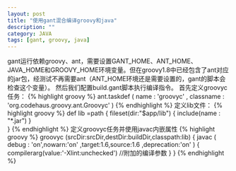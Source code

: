 ```yaml
---
layout: post
title: "使用gant混合编译groovy和java"
description: ""
category: JAVA
tags: [gant, groovy, java]
---
```

gant运行依赖groovy、ant，需要设置GANT_HOME、ANT_HOME、JAVA_HOME和GROOVY_HOME环境变量。但在groovy1.8中已经包含了ant对应的jar包，经测试不再需要ant（ANT_HOME环境还是需要设置的，gant的脚本会检查这个变量）。
然后我们配置build.gant脚本执行编译指令。
首先定义groovyc任务：
	{% highlight groovy %}
	ant.taskdef (  name : 'groovyc' , classname : 'org.codehaus.groovy.ant.Groovyc' )
	{% endhighlight %}
定义lib文件：
	{% highlight groovy %}
	def lib =path { fileset(dir:"$app/lib") {
            include(name : "*.jar")
        }  
    }
    {% endhighlight %}
定义groovyc任务并使用javac内嵌属性
	{% highlight groovy %}
	groovyc (srcDir:srcDir,destDir:buildDir,classpath:lib) { 
      javac ( debug : 'on',nowarn:'on' ,target:1.6,source:1.6 ,deprecation:'on' )  {
          compilerarg(value:'-Xlint:unchecked')   //附加的编译参数
      }
    }
    {% endhighlight %}